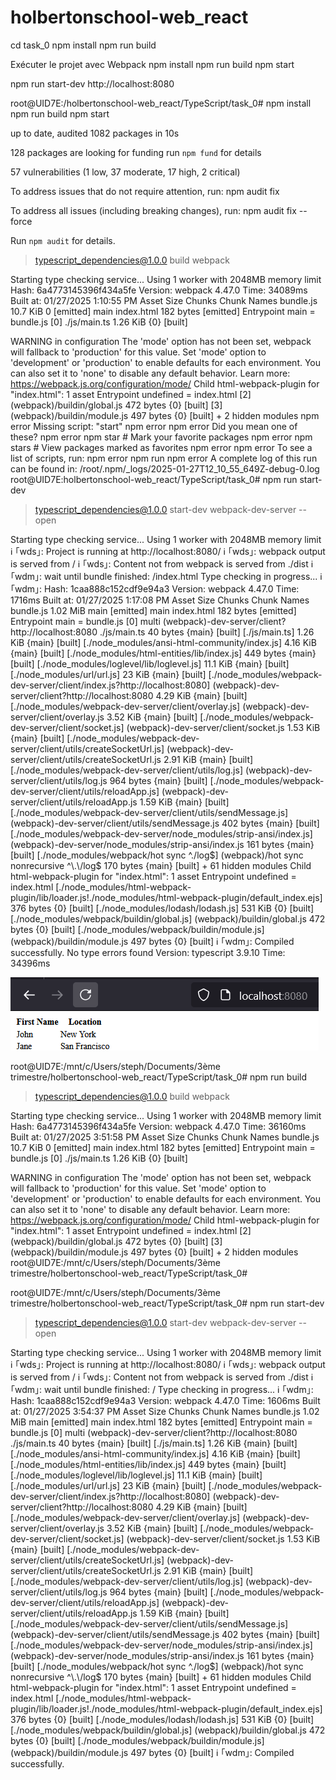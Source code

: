 # holbertonschool-web_react

cd task_0
npm install
npm run build


Exécuter le projet avec Webpack
npm install
npm run build
npm start

npm run start-dev
http://localhost:8080



root@UID7E:/holbertonschool-web_react/TypeScript/task_0# npm install
npm run build
npm start

up to date, audited 1082 packages in 10s

128 packages are looking for funding
  run `npm fund` for details

57 vulnerabilities (1 low, 37 moderate, 17 high, 2 critical)

To address issues that do not require attention, run:
  npm audit fix

To address all issues (including breaking changes), run:
  npm audit fix --force

Run `npm audit` for details.

> typescript_dependencies@1.0.0 build
> webpack

Starting type checking service...
Using 1 worker with 2048MB memory limit
Hash: 6a4773145396f434a5fe
Version: webpack 4.47.0
Time: 34089ms
Built at: 01/27/2025 1:10:55 PM
     Asset       Size  Chunks             Chunk Names
 bundle.js   10.7 KiB       0  [emitted]  main
index.html  182 bytes          [emitted]
Entrypoint main = bundle.js
[0] ./js/main.ts 1.26 KiB {0} [built]

WARNING in configuration
The 'mode' option has not been set, webpack will fallback to 'production' for this value. Set 'mode' option to 'development' or 'production' to enable defaults for each environment.
You can also set it to 'none' to disable any default behavior. Learn more: https://webpack.js.org/configuration/mode/
Child html-webpack-plugin for "index.html":
     1 asset
    Entrypoint undefined = index.html
    [2] (webpack)/buildin/global.js 472 bytes {0} [built]
    [3] (webpack)/buildin/module.js 497 bytes {0} [built]
        + 2 hidden modules
npm error Missing script: "start"
npm error
npm error Did you mean one of these?
npm error   npm star # Mark your favorite packages
npm error   npm stars # View packages marked as favorites
npm error
npm error To see a list of scripts, run:
npm error   npm run
npm error A complete log of this run can be found in: /root/.npm/_logs/2025-01-27T12_10_55_649Z-debug-0.log
root@UID7E:holbertonschool-web_react/TypeScript/task_0# npm run start-dev

> typescript_dependencies@1.0.0 start-dev
> webpack-dev-server --open

Starting type checking service...
Using 1 worker with 2048MB memory limit
ℹ ｢wds｣: Project is running at http://localhost:8080/
ℹ ｢wds｣: webpack output is served from /
ℹ ｢wds｣: Content not from webpack is served from ./dist
ℹ ｢wdm｣: wait until bundle finished: /index.html
Type checking in progress...
ℹ ｢wdm｣: Hash: 1caa888c152cdf9e94a3
Version: webpack 4.47.0
Time: 1716ms
Built at: 01/27/2025 1:17:08 PM
     Asset       Size  Chunks             Chunk Names
 bundle.js   1.02 MiB    main  [emitted]  main
index.html  182 bytes          [emitted]
Entrypoint main = bundle.js
[0] multi (webpack)-dev-server/client?http://localhost:8080 ./js/main.ts 40 bytes {main} [built]
[./js/main.ts] 1.26 KiB {main} [built]
[./node_modules/ansi-html-community/index.js] 4.16 KiB {main} [built]
[./node_modules/html-entities/lib/index.js] 449 bytes {main} [built]
[./node_modules/loglevel/lib/loglevel.js] 11.1 KiB {main} [built]
[./node_modules/url/url.js] 23 KiB {main} [built]
[./node_modules/webpack-dev-server/client/index.js?http://localhost:8080] (webpack)-dev-server/client?http://localhost:8080 4.29 KiB {main} [built]
[./node_modules/webpack-dev-server/client/overlay.js] (webpack)-dev-server/client/overlay.js 3.52 KiB {main} [built]
[./node_modules/webpack-dev-server/client/socket.js] (webpack)-dev-server/client/socket.js 1.53 KiB {main} [built]
[./node_modules/webpack-dev-server/client/utils/createSocketUrl.js] (webpack)-dev-server/client/utils/createSocketUrl.js 2.91 KiB {main} [built]
[./node_modules/webpack-dev-server/client/utils/log.js] (webpack)-dev-server/client/utils/log.js 964 bytes {main} [built]
[./node_modules/webpack-dev-server/client/utils/reloadApp.js] (webpack)-dev-server/client/utils/reloadApp.js 1.59 KiB {main} [built]
[./node_modules/webpack-dev-server/client/utils/sendMessage.js] (webpack)-dev-server/client/utils/sendMessage.js 402 bytes {main} [built]
[./node_modules/webpack-dev-server/node_modules/strip-ansi/index.js] (webpack)-dev-server/node_modules/strip-ansi/index.js 161 bytes {main} [built]
[./node_modules/webpack/hot sync ^\.\/log$] (webpack)/hot sync nonrecursive ^\.\/log$ 170 bytes {main} [built]
    + 61 hidden modules
Child html-webpack-plugin for "index.html":
     1 asset
    Entrypoint undefined = index.html
    [./node_modules/html-webpack-plugin/lib/loader.js!./node_modules/html-webpack-plugin/default_index.ejs] 376 bytes {0} [built]
    [./node_modules/lodash/lodash.js] 531 KiB {0} [built]
    [./node_modules/webpack/buildin/global.js] (webpack)/buildin/global.js 472 bytes {0} [built]
    [./node_modules/webpack/buildin/module.js] (webpack)/buildin/module.js 497 bytes {0} [built]
ℹ ｢wdm｣: Compiled successfully.
No type errors found
Version: typescript 3.9.10
Time: 34396ms

![alt text](image.png)



root@UID7E:/mnt/c/Users/steph/Documents/3ème trimestre/holbertonschool-web_react/TypeScript/task_0# npm run build

> typescript_dependencies@1.0.0 build
> webpack

Starting type checking service...
Using 1 worker with 2048MB memory limit
Hash: 6a4773145396f434a5fe
Version: webpack 4.47.0
Time: 36160ms
Built at: 01/27/2025 3:51:58 PM
     Asset       Size  Chunks             Chunk Names
 bundle.js   10.7 KiB       0  [emitted]  main
index.html  182 bytes          [emitted]
Entrypoint main = bundle.js
[0] ./js/main.ts 1.26 KiB {0} [built]

WARNING in configuration
The 'mode' option has not been set, webpack will fallback to 'production' for this value. Set 'mode' option to 'development' or 'production' to enable defaults for each environment.
You can also set it to 'none' to disable any default behavior. Learn more: https://webpack.js.org/configuration/mode/
Child html-webpack-plugin for "index.html":
     1 asset
    Entrypoint undefined = index.html
    [2] (webpack)/buildin/global.js 472 bytes {0} [built]
    [3] (webpack)/buildin/module.js 497 bytes {0} [built]
        + 2 hidden modules
root@UID7E:/mnt/c/Users/steph/Documents/3ème trimestre/holbertonschool-web_react/TypeScript/task_0#


root@UID7E:/mnt/c/Users/steph/Documents/3ème trimestre/holbertonschool-web_react/TypeScript/task_0# npm run start-dev

> typescript_dependencies@1.0.0 start-dev
> webpack-dev-server --open

Starting type checking service...
Using 1 worker with 2048MB memory limit
ℹ ｢wds｣: Project is running at http://localhost:8080/
ℹ ｢wds｣: webpack output is served from /
ℹ ｢wds｣: Content not from webpack is served from ./dist
ℹ ｢wdm｣: wait until bundle finished: /
Type checking in progress...
ℹ ｢wdm｣: Hash: 1caa888c152cdf9e94a3
Version: webpack 4.47.0
Time: 1606ms
Built at: 01/27/2025 3:54:37 PM
     Asset       Size  Chunks             Chunk Names
 bundle.js   1.02 MiB    main  [emitted]  main
index.html  182 bytes          [emitted]
Entrypoint main = bundle.js
[0] multi (webpack)-dev-server/client?http://localhost:8080 ./js/main.ts 40 bytes {main} [built]
[./js/main.ts] 1.26 KiB {main} [built]
[./node_modules/ansi-html-community/index.js] 4.16 KiB {main} [built]
[./node_modules/html-entities/lib/index.js] 449 bytes {main} [built]
[./node_modules/loglevel/lib/loglevel.js] 11.1 KiB {main} [built]
[./node_modules/url/url.js] 23 KiB {main} [built]
[./node_modules/webpack-dev-server/client/index.js?http://localhost:8080] (webpack)-dev-server/client?http://localhost:8080 4.29 KiB {main} [built]
[./node_modules/webpack-dev-server/client/overlay.js] (webpack)-dev-server/client/overlay.js 3.52 KiB {main} [built]
[./node_modules/webpack-dev-server/client/socket.js] (webpack)-dev-server/client/socket.js 1.53 KiB {main} [built]
[./node_modules/webpack-dev-server/client/utils/createSocketUrl.js] (webpack)-dev-server/client/utils/createSocketUrl.js 2.91 KiB {main} [built]
[./node_modules/webpack-dev-server/client/utils/log.js] (webpack)-dev-server/client/utils/log.js 964 bytes {main} [built]
[./node_modules/webpack-dev-server/client/utils/reloadApp.js] (webpack)-dev-server/client/utils/reloadApp.js 1.59 KiB {main} [built]
[./node_modules/webpack-dev-server/client/utils/sendMessage.js] (webpack)-dev-server/client/utils/sendMessage.js 402 bytes {main} [built]
[./node_modules/webpack-dev-server/node_modules/strip-ansi/index.js] (webpack)-dev-server/node_modules/strip-ansi/index.js 161 bytes {main} [built]
[./node_modules/webpack/hot sync ^\.\/log$] (webpack)/hot sync nonrecursive ^\.\/log$ 170 bytes {main} [built]
    + 61 hidden modules
Child html-webpack-plugin for "index.html":
     1 asset
    Entrypoint undefined = index.html
    [./node_modules/html-webpack-plugin/lib/loader.js!./node_modules/html-webpack-plugin/default_index.ejs] 376 bytes {0} [built]
    [./node_modules/lodash/lodash.js] 531 KiB {0} [built]
    [./node_modules/webpack/buildin/global.js] (webpack)/buildin/global.js 472 bytes {0} [built]
    [./node_modules/webpack/buildin/module.js] (webpack)/buildin/module.js 497 bytes {0} [built]
ℹ ｢wdm｣: Compiled successfully.
